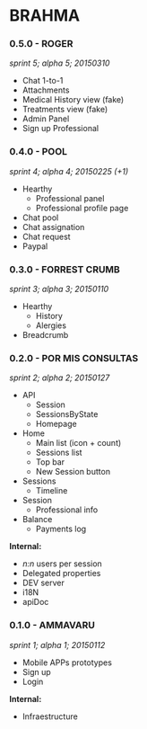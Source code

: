 # BRAHMA

### 0.5.0 - ROGER
_sprint 5; alpha 5; 20150310_

* Chat 1-to-1
* Attachments
* Medical History view (fake)
* Treatments view (fake)
* Admin Panel
* Sign up Professional

### 0.4.0 - POOL
_sprint 4; alpha 4; 20150225 (+1)_

* Hearthy
	* Professional panel
	* Professional profile page
* Chat pool
* Chat assignation
* Chat request
* Paypal

### 0.3.0 - FORREST CRUMB
_sprint 3; alpha 3; 20150110_

* Hearthy
	* History
	* Alergies
* Breadcrumb

### 0.2.0 - POR MIS CONSULTAS
_sprint 2; alpha 2; 20150127_

* API
	* Session
	* SessionsByState
	* Homepage
* Home
	* Main list (icon + count)
	* Sessions list
	* Top bar
	* New Session button
* Sessions
	* Timeline
* Session
	* Professional info
* Balance
	* Payments log

**Internal:**

* _n:n_ users per session
* Delegated properties
* DEV server
* i18N
* apiDoc

### 0.1.0 - AMMAVARU
_sprint 1; alpha 1; 20150112_

* Mobile APPs prototypes
* Sign up
* Login

**Internal:**

* Infraestructure